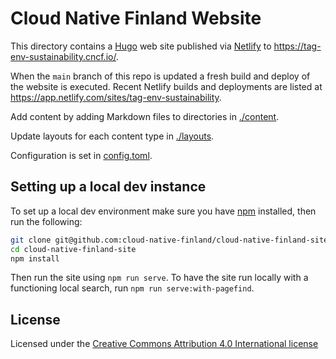 # Cloud Native Finland Website

This directory contains a [Hugo](https://gohugo.io) web site published via [Netlify](https://www.netlify.com/) to
<https://tag-env-sustainability.cncf.io/>.

When the `main` branch of this repo is updated a fresh build and deploy of the website is executed. Recent Netlify
builds and deployments are listed at <https://app.netlify.com/sites/tag-env-sustainability>.

Add content by adding Markdown files to directories in [./content](./content).

Update layouts for each content type in [./layouts](./layouts/).

Configuration is set in [config.toml](./config.toml).

## Setting up a local dev instance

To set up a local dev environment make sure you have [npm](https://www.npmjs.com/) installed, then run the following:

```sh
git clone git@github.com:cloud-native-finland/cloud-native-finland-site.git
cd cloud-native-finland-site
npm install
```

Then run the site using `npm run serve`. To have the site run locally with a functioning local search, run
`npm run serve:with-pagefind`.

## License

Licensed under the [Creative Commons Attribution 4.0 International license](LICENSE)